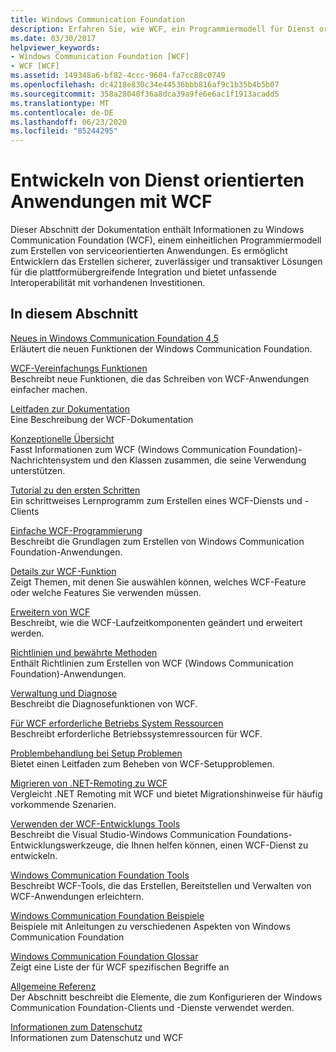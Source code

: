 ```yaml
---
title: Windows Communication Foundation
description: Erfahren Sie, wie WCF, ein Programmiermodell für Dienst orientierte Anwendungen, es Ihnen ermöglicht, sichere, zuverlässige und transaktive Lösungen zu erstellen.
ms.date: 03/30/2017
helpviewer_keywords:
- Windows Communication Foundation [WCF]
- WCF [WCF]
ms.assetid: 149348a6-bf82-4ccc-9604-fa7cc88c0749
ms.openlocfilehash: dc4218e830c34e44536bbb816af9c1b35b4b5b07
ms.sourcegitcommit: 358a28048f36a8dca39a9fe6e6ac1f1913acadd5
ms.translationtype: MT
ms.contentlocale: de-DE
ms.lasthandoff: 06/23/2020
ms.locfileid: "85244295"
---
```

# <a name="develop-service-oriented-applications-with-wcf"></a>Entwickeln von Dienst orientierten Anwendungen mit WCF

Dieser Abschnitt der Dokumentation enthält Informationen zu Windows Communication Foundation (WCF), einem einheitlichen Programmiermodell zum Erstellen von serviceorientierten Anwendungen. Es ermöglicht Entwicklern das Erstellen sicherer, zuverlässiger und transaktiver Lösungen für die plattformübergreifende Integration und bietet unfassende Interoperabilität mit vorhandenen Investitionen.

## <a name="in-this-section"></a>In diesem Abschnitt

 [Neues in Windows Communication Foundation 4,5](whats-new.md)\
 Erläutert die neuen Funktionen der Windows Communication Foundation.

 [WCF-Vereinfachungs Funktionen](wcf-simplification-features.md)\
 Beschreibt neue Funktionen, die das Schreiben von WCF-Anwendungen einfacher machen.

 [Leitfaden zur Dokumentation](guide-to-the-documentation.md)\
 Eine Beschreibung der WCF-Dokumentation

 [Konzeptionelle Übersicht](conceptual-overview.md)\
 Fasst Informationen zum WCF (Windows Communication Foundation)-Nachrichtensystem und den Klassen zusammen, die seine Verwendung unterstützen.

 [Tutorial zu den ersten Schritten](getting-started-tutorial.md)\
 Ein schrittweises Lernprogramm zum Erstellen eines WCF-Diensts und -Clients

 [Einfache WCF-Programmierung](basic-wcf-programming.md)\
 Beschreibt die Grundlagen zum Erstellen von Windows Communication Foundation-Anwendungen.

 [Details zur WCF-Funktion](./feature-details/index.md)\
 Zeigt Themen, mit denen Sie auswählen können, welches WCF-Feature oder welche Features Sie verwenden müssen.

 [Erweitern von WCF](./extending/index.md)\
 Beschreibt, wie die WCF-Laufzeitkomponenten geändert und erweitert werden.

 [Richtlinien und bewährte Methoden](guidelines-and-best-practices.md)\
 Enthält Richtlinien zum Erstellen von WCF (Windows Communication Foundation)-Anwendungen.

 [Verwaltung und Diagnose](./diagnostics/index.md)\
 Beschreibt die Diagnosefunktionen von WCF.

 [Für WCF erforderliche Betriebs System Ressourcen](operating-system-resources-required-by-wcf.md)\
 Beschreibt erforderliche Betriebssystemressourcen für WCF.

 [Problembehandlung bei Setup Problemen](troubleshooting-setup-issues.md)\
 Bietet einen Leitfaden zum Beheben von WCF-Setupproblemen.

 [Migrieren von .NET-Remoting zu WCF](migrating-from-net-remoting-to-wcf.md)\
 Vergleicht .NET Remoting mit WCF und bietet Migrationshinweise für häufig vorkommende Szenarien.

 [Verwenden der WCF-Entwicklungs Tools](using-the-wcf-development-tools.md)\
 Beschreibt die Visual Studio-Windows Communication Foundations-Entwicklungswerkzeuge, die Ihnen helfen können, einen WCF-Dienst zu entwickeln.

 [Windows Communication Foundation Tools](tools.md)\
 Beschreibt WCF-Tools, die das Erstellen, Bereitstellen und Verwalten von WCF-Anwendungen erleichtern.

 [Windows Communication Foundation Beispiele](./samples/index.md)\
 Beispiele mit Anleitungen zu verschiedenen Aspekten von Windows Communication Foundation

 [Windows Communication Foundation Glossar](glossary.md)\
 Zeigt eine Liste der für WCF spezifischen Begriffe an

 [Allgemeine Referenz](general-reference.md)\
 Der Abschnitt beschreibt die Elemente, die zum Konfigurieren der Windows Communication Foundation-Clients und -Dienste verwendet werden.

 [Informationen zum Datenschutz](privacy-information.md)\
 Informationen zum Datenschutz und WCF
